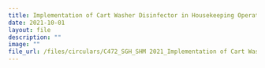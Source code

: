 ```yaml
---
title: Implementation of Cart Washer Disinfector in Housekeeping Operations
date: 2021-10-01
layout: file
description: ""
image: ""
file_url: /files/circulars/C472_SGH_SHM 2021_Implementation of Cart Washer Disinfector.pdf
---
```

